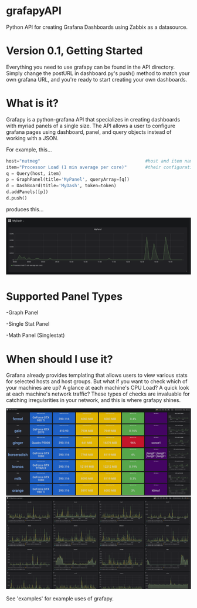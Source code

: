 # grafapyAPI
Python API for creating Grafana Dashboards using Zabbix as a datasource.

# Version 0.1, Getting Started
Everything you need to use grafapy can be found in the API directory. Simply change the postURL in dashboard.py's push() method to match your own grafana URL, and you're ready to start creating your own dashboards.

# What is it?
Grafapy is a python-grafana API that specializes in creating dashboards with myriad panels of a single size. The API allows a user to configure grafana pages using dashboard, panel, and query objects instead of working with a JSON.

For example, this...
```python
host="nutmeg"                                        #host and item names defined according to
item="Processor Load (1 min average per core)"       #their configuration in zabbix
q = Query(host, item)
p = GraphPanel(title='MyPanel', queryArray=[q])
d = DashBoard(title='MyDash', token=token)
d.addPanels([p])
d.push()
```
produces this...

![alt text](https://raw.githubusercontent.com/hrand1005/grafapyAPI/master/pictures/MyDash.png "MyDash")

# Supported Panel Types
-Graph Panel

-Single Stat Panel

-Math Panel (Singlestat)

# When should I use it?
Grafana already provides templating that allows users to view various stats for selected hosts and host groups. But what if you want to check which of your machines are up? A glance at each machine's CPU Load? A quick look at each machine's network traffic? These types of checks are invaluable for catching irregularities in your network, and this is where grafapy shines. 

![alt text](https://raw.githubusercontent.com/hrand1005/grafapyAPI/master/pictures/gpuOverview.png "GPU Overview")
![alt text](https://raw.githubusercontent.com/hrand1005/grafapyAPI/master/pictures/cpuLoads.png "CPU Loads")

See 'examples' for example uses of grafapy.
